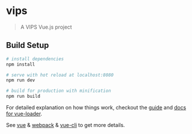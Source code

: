 # vips

> A VIPS Vue.js project

## Build Setup

``` bash
# install dependencies
npm install

# serve with hot reload at localhost:8080
npm run dev

# build for production with minification
npm run build
```

For detailed explanation on how things work, checkout the [guide](http://vuejs-templates.github.io/webpack/) and [docs for vue-loader](http://vuejs.github.io/vue-loader).

See [vue](http://cn.vuejs.org/) & [webpack](http://webpack.github.io/) & [vue-cli](https://github.com/vuejs/vue-cli) to get more details.
